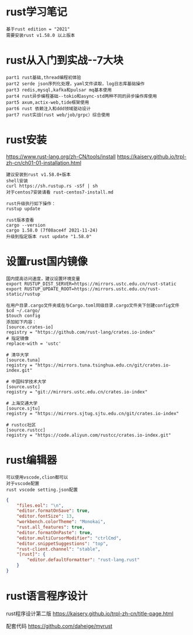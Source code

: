 # rust学习笔记
    基于rust edition = "2021" 
    需要安装rust v1.58.0 以上版本

# rust从入门到实战--7大块
    part1 rust基础,thread编程初体验
    part2 serde json序列化处理，yaml文件读取，log日志库基础操作
    part3 redis,mysql,kafka和pulsar mq基本使用
    part4 rust异步编程基础--tokio和async-std两种不同的异步操作库使用
    part5 axum,actix-web,tide框架使用
    part6 rust 依赖注入和ddd领域驱动设计
    part7 rust实战(rust web/job/grpc）综合使用

# rust安装

https://www.rust-lang.org/zh-CN/tools/install
https://kaisery.github.io/trpl-zh-cn/ch01-01-installation.html

	建议安装到rust v1.58.0+版本
    shell安装
	curl https://sh.rustup.rs -sSf | sh
    对于centos7安装请看 rust-centos7-install.md
    
    rust升级执行如下操作：
    rustup update
    
    rust版本查看
    cargo --version
    cargo 1.58.0 (7f08ace4f 2021-11-24)
    升级到指定版本 rust update "1.58.0"

# 设置rust国内镜像

	国内提高访问速度，建议设置环境变量 
	export RUSTUP_DIST_SERVER=https://mirrors.ustc.edu.cn/rust-static
	export RUSTUP_UPDATE_ROOT=https://mirrors.ustc.edu.cn/rust-static/rustup

	在用户目录.cargo文件夹或在与Cargo.toml同级目录.cargo文件夹下创建config文件
	$cd ~/.cargo/
	$touch config
	添加如下内容：
	[source.crates-io]
	registry = "https://github.com/rust-lang/crates.io-index"
	# 指定镜像
	replace-with = 'ustc'

	# 清华大学
	[source.tuna]
	registry = "https://mirrors.tuna.tsinghua.edu.cn/git/crates.io-index.git"

	# 中国科学技术大学
	[source.ustc]
	registry = "git://mirrors.ustc.edu.cn/crates.io-index"

	# 上海交通大学
	[source.sjtu]
	registry = "https://mirrors.sjtug.sjtu.edu.cn/git/crates.io-index"

	# rustcc社区
	[source.rustcc]
	registry = "https://code.aliyun.com/rustcc/crates.io-index.git"

# rust编辑器

    可以使用vscode,clion都可以
    对于vscode配置
    rust vscode setting.json配置

``` json
{
    "files.eol": "\n",
    "editor.formatOnSave": true,
    "editor.fontSize": 13,
    "workbench.colorTheme": "Monokai",
    "rust.all_features": true,
    "editor.formatOnPaste": true,
    "editor.multiCursorModifier": "ctrlCmd",
    "editor.snippetSuggestions": "top",
    "rust-client.channel": "stable",
    "[rust]": {
        "editor.defaultFormatter": "rust-lang.rust"
    }
}
```

# rust语言程序设计

rust程序设计第二版 https://kaisery.github.io/trpl-zh-cn/title-page.html

配套代码 https://github.com/daheige/myrust

